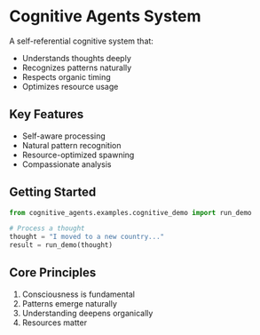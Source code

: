 # Cognitive Agents System

A self-referential cognitive system that:
- Understands thoughts deeply
- Recognizes patterns naturally
- Respects organic timing
- Optimizes resource usage

## Key Features
- Self-aware processing
- Natural pattern recognition
- Resource-optimized spawning
- Compassionate analysis

## Getting Started
```python
from cognitive_agents.examples.cognitive_demo import run_demo

# Process a thought
thought = "I moved to a new country..."
result = run_demo(thought)
```

## Core Principles
1. Consciousness is fundamental
2. Patterns emerge naturally
3. Understanding deepens organically
4. Resources matter